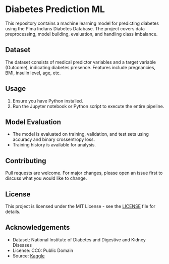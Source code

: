 # Diabetes Prediction ML

This repository contains a machine learning model for predicting diabetes using the Pima Indians Diabetes Database. The project covers data preprocessing, model building, evaluation, and handling class imbalance.

## Dataset
The dataset consists of medical predictor variables and a target variable (Outcome), indicating diabetes presence. Features include pregnancies, BMI, insulin level, age, etc.

## Usage
1. Ensure you have Python installed.
2. Run the Jupyter notebook or Python script to execute the entire pipeline.

## Model Evaluation
- The model is evaluated on training, validation, and test sets using accuracy and binary crossentropy loss.
- Training history is available for analysis.

## Contributing
Pull requests are welcome. For major changes, please open an issue first to discuss what you would like to change.

## License
This project is licensed under the MIT License - see the [LICENSE](LICENSE) file for details.

## Acknowledgements
- Dataset: National Institute of Diabetes and Digestive and Kidney Diseases
- License: CC0: Public Domain
- Source: [Kaggle](https://www.kaggle.com/datasets/uciml/pima-indians-diabetes-database)
